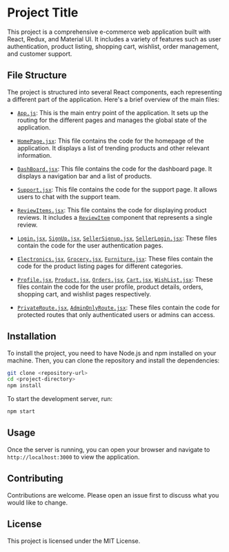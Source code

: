 # Project Title

This project is a comprehensive e-commerce web application built with React, Redux, and Material UI. It includes a variety of features such as user authentication, product listing, shopping cart, wishlist, order management, and customer support.

## File Structure

The project is structured into several React components, each representing a different part of the application. Here's a brief overview of the main files:

- [`App.js`](command:_github.copilot.openRelativePath?%5B%7B%22scheme%22%3A%22file%22%2C%22authority%22%3A%22%22%2C%22path%22%3A%22%2Fd%3A%2FCoruscate%20Intern%2Fecommerce%2Fsrc%2FApp.js%22%2C%22query%22%3A%22%22%2C%22fragment%22%3A%22%22%7D%5D "d:\\Coruscate Intern\ecommerce\src\App.js"): This is the main entry point of the application. It sets up the routing for the different pages and manages the global state of the application.

- [`HomePage.jsx`](command:_github.copilot.openRelativePath?%5B%7B%22scheme%22%3A%22file%22%2C%22authority%22%3A%22%22%2C%22path%22%3A%22%2Fd%3A%2FCoruscate%20Intern%2Fecommerce%2Fsrc%2Fpages%2FHomePage.jsx%22%2C%22query%22%3A%22%22%2C%22fragment%22%3A%22%22%7D%5D "d:\\Coruscate Intern\ecommerce\src\pages\HomePage.jsx"): This file contains the code for the homepage of the application. It displays a list of trending products and other relevant information.

- [`DashBoard.jsx`](command:_github.copilot.openRelativePath?%5B%7B%22scheme%22%3A%22file%22%2C%22authority%22%3A%22%22%2C%22path%22%3A%22%2Fd%3A%2FCoruscate%20Intern%2Fecommerce%2Fsrc%2Fpages%2FDashBoard.jsx%22%2C%22query%22%3A%22%22%2C%22fragment%22%3A%22%22%7D%5D "d:\\Coruscate Intern\ecommerce\src\pages\DashBoard.jsx"): This file contains the code for the dashboard page. It displays a navigation bar and a list of products.

- [`Support.jsx`](command:_github.copilot.openRelativePath?%5B%7B%22scheme%22%3A%22file%22%2C%22authority%22%3A%22%22%2C%22path%22%3A%22%2Fd%3A%2FCoruscate%20Intern%2Fecommerce%2Fsrc%2Fpages%2FSupport.jsx%22%2C%22query%22%3A%22%22%2C%22fragment%22%3A%22%22%7D%5D "d:\\Coruscate Intern\ecommerce\src\pages\Support.jsx"): This file contains the code for the support page. It allows users to chat with the support team.

- [`ReviewItems.jsx`](command:_github.copilot.openRelativePath?%5B%7B%22scheme%22%3A%22file%22%2C%22authority%22%3A%22%22%2C%22path%22%3A%22%2Fd%3A%2FCoruscate%20Intern%2Fecommerce%2Fsrc%2Fpages%2Fcomponents%2FReviewItems.jsx%22%2C%22query%22%3A%22%22%2C%22fragment%22%3A%22%22%7D%5D "d:\\Coruscate Intern\ecommerce\src\pages\components\ReviewItems.jsx"): This file contains the code for displaying product reviews. It includes a [`ReviewItem`](command:_github.copilot.openSymbolFromReferences?%5B%7B%22%24mid%22%3A1%2C%22fsPath%22%3A%22d%3A%5C%5CCoruscate%20Intern%5C%5Cecommerce%5C%5Csrc%5C%5Cpages%5C%5Ccomponents%5C%5CReviewItems.jsx%22%2C%22_sep%22%3A1%2C%22external%22%3A%22file%3A%2F%2F%2Fd%253A%2FCoruscate%2520Intern%2Fecommerce%2Fsrc%2Fpages%2Fcomponents%2FReviewItems.jsx%22%2C%22path%22%3A%22%2Fd%3A%2FCoruscate%20Intern%2Fecommerce%2Fsrc%2Fpages%2Fcomponents%2FReviewItems.jsx%22%2C%22scheme%22%3A%22file%22%7D%2C%7B%22line%22%3A3%2C%22character%22%3A0%7D%5D "src/pages/components/ReviewItems.jsx") component that represents a single review.

- [`Login.jsx`](command:_github.copilot.openSymbolFromReferences?%5B%7B%22%24mid%22%3A1%2C%22path%22%3A%22%2Fd%3A%2FCoruscate%20Intern%2Fecommerce%2Fsrc%2Fpages%2FLogin.jsx%22%2C%22scheme%22%3A%22file%22%7D%2C%7B%22line%22%3A40%2C%22character%22%3A0%7D%5D "src/pages/Login.jsx"), [`SignUp.jsx`](command:_github.copilot.openSymbolFromReferences?%5B%7B%22%24mid%22%3A1%2C%22path%22%3A%22%2Fd%3A%2FCoruscate%20Intern%2Fecommerce%2Fsrc%2Fpages%2FSignUp.jsx%22%2C%22scheme%22%3A%22file%22%7D%2C%7B%22line%22%3A42%2C%22character%22%3A0%7D%5D "src/pages/SignUp.jsx"), [`SellerSignup.jsx`](command:_github.copilot.openSymbolFromReferences?%5B%7B%22%24mid%22%3A1%2C%22path%22%3A%22%2Fd%3A%2FCoruscate%20Intern%2Fecommerce%2Fsrc%2Fpages%2FSellerSignup.jsx%22%2C%22scheme%22%3A%22file%22%7D%2C%7B%22line%22%3A43%2C%22character%22%3A0%7D%5D "src/pages/SellerSignup.jsx"), [`SellerLogin.jsx`](command:_github.copilot.openSymbolFromReferences?%5B%7B%22%24mid%22%3A1%2C%22path%22%3A%22%2Fd%3A%2FCoruscate%20Intern%2Fecommerce%2Fsrc%2Fpages%2FSellerLogin.jsx%22%2C%22scheme%22%3A%22file%22%7D%2C%7B%22line%22%3A47%2C%22character%22%3A0%7D%5D "src/pages/SellerLogin.jsx"): These files contain the code for the user authentication pages.

- [`Electronics.jsx`](command:_github.copilot.openSymbolFromReferences?%5B%7B%22%24mid%22%3A1%2C%22path%22%3A%22%2Fd%3A%2FCoruscate%20Intern%2Fecommerce%2Fsrc%2Fpages%2FElectronics.jsx%22%2C%22scheme%22%3A%22file%22%7D%2C%7B%22line%22%3A25%2C%22character%22%3A0%7D%5D "src/pages/Electronics.jsx"), [`Grocery.jsx`](command:_github.copilot.openSymbolFromReferences?%5B%7B%22%24mid%22%3A1%2C%22path%22%3A%22%2Fd%3A%2FCoruscate%20Intern%2Fecommerce%2Fsrc%2Fpages%2FGrocery.jsx%22%2C%22scheme%22%3A%22file%22%7D%2C%7B%22line%22%3A33%2C%22character%22%3A0%7D%5D "src/pages/Grocery.jsx"), [`Furniture.jsx`](command:_github.copilot.openSymbolFromReferences?%5B%7B%22%24mid%22%3A1%2C%22path%22%3A%22%2Fd%3A%2FCoruscate%20Intern%2Fecommerce%2Fsrc%2Fpages%2FFurniture.jsx%22%2C%22scheme%22%3A%22file%22%7D%2C%7B%22line%22%3A33%2C%22character%22%3A0%7D%5D "src/pages/Furniture.jsx"): These files contain the code for the product listing pages for different categories.

- [`Profile.jsx`](command:_github.copilot.openSymbolFromReferences?%5B%7B%22%24mid%22%3A1%2C%22fsPath%22%3A%22d%3A%5C%5CCoruscate%20Intern%5C%5Cecommerce%5C%5Csrc%5C%5Cpages%5C%5CProfile.jsx%22%2C%22_sep%22%3A1%2C%22external%22%3A%22file%3A%2F%2F%2Fd%253A%2FCoruscate%2520Intern%2Fecommerce%2Fsrc%2Fpages%2FProfile.jsx%22%2C%22path%22%3A%22%2Fd%3A%2FCoruscate%20Intern%2Fecommerce%2Fsrc%2Fpages%2FProfile.jsx%22%2C%22scheme%22%3A%22file%22%7D%2C%7B%22line%22%3A33%2C%22character%22%3A0%7D%5D "src/pages/Profile.jsx"), [`Product.jsx`](command:_github.copilot.openSymbolFromReferences?%5B%7B%22%24mid%22%3A1%2C%22fsPath%22%3A%22d%3A%5C%5CCoruscate%20Intern%5C%5Cecommerce%5C%5Csrc%5C%5Cpages%5C%5CProduct.jsx%22%2C%22_sep%22%3A1%2C%22external%22%3A%22file%3A%2F%2F%2Fd%253A%2FCoruscate%2520Intern%2Fecommerce%2Fsrc%2Fpages%2FProduct.jsx%22%2C%22path%22%3A%22%2Fd%3A%2FCoruscate%20Intern%2Fecommerce%2Fsrc%2Fpages%2FProduct.jsx%22%2C%22scheme%22%3A%22file%22%7D%2C%7B%22line%22%3A85%2C%22character%22%3A0%7D%5D "src/pages/Product.jsx"), [`Orders.jsx`](command:_github.copilot.openSymbolFromReferences?%5B%7B%22%24mid%22%3A1%2C%22path%22%3A%22%2Fd%3A%2FCoruscate%20Intern%2Fecommerce%2Fsrc%2Fpages%2FOrders.jsx%22%2C%22scheme%22%3A%22file%22%7D%2C%7B%22line%22%3A11%2C%22character%22%3A0%7D%5D "src/pages/Orders.jsx"), [`Cart.jsx`](command:_github.copilot.openSymbolFromReferences?%5B%7B%22%24mid%22%3A1%2C%22path%22%3A%22%2Fd%3A%2FCoruscate%20Intern%2Fecommerce%2Fsrc%2Fpages%2FCart.jsx%22%2C%22scheme%22%3A%22file%22%7D%2C%7B%22line%22%3A18%2C%22character%22%3A0%7D%5D "src/pages/Cart.jsx"), [`WishList.jsx`](command:_github.copilot.openSymbolFromReferences?%5B%7B%22%24mid%22%3A1%2C%22path%22%3A%22%2Fd%3A%2FCoruscate%20Intern%2Fecommerce%2Fsrc%2Fpages%2FWishList.jsx%22%2C%22scheme%22%3A%22file%22%7D%2C%7B%22line%22%3A17%2C%22character%22%3A0%7D%5D "src/pages/WishList.jsx"): These files contain the code for the user profile, product details, orders, shopping cart, and wishlist pages respectively.

- [`PrivateRoute.jsx`](command:_github.copilot.openSymbolFromReferences?%5B%7B%22%24mid%22%3A1%2C%22path%22%3A%22%2Fd%3A%2FCoruscate%20Intern%2Fecommerce%2Fsrc%2Fpages%2Fcomponents%2FPrivateRoute.jsx%22%2C%22scheme%22%3A%22file%22%7D%2C%7B%22line%22%3A4%2C%22character%22%3A21%7D%5D "src/pages/components/PrivateRoute.jsx"), [`AdminOnlyRoute.jsx`](command:_github.copilot.openSymbolFromReferences?%5B%7B%22%24mid%22%3A1%2C%22path%22%3A%22%2Fd%3A%2FCoruscate%20Intern%2Fecommerce%2Fsrc%2Fpages%2Fcomponents%2FAdminOnlyRoute.jsx%22%2C%22scheme%22%3A%22file%22%7D%2C%7B%22line%22%3A4%2C%22character%22%3A0%7D%5D "src/pages/components/AdminOnlyRoute.jsx"): These files contain the code for protected routes that only authenticated users or admins can access.

## Installation

To install the project, you need to have Node.js and npm installed on your machine. Then, you can clone the repository and install the dependencies:

```bash
git clone <repository-url>
cd <project-directory>
npm install
```

To start the development server, run:

```bash
npm start
```

## Usage

Once the server is running, you can open your browser and navigate to `http://localhost:3000` to view the application.

## Contributing

Contributions are welcome. Please open an issue first to discuss what you would like to change.

## License

This project is licensed under the MIT License.
